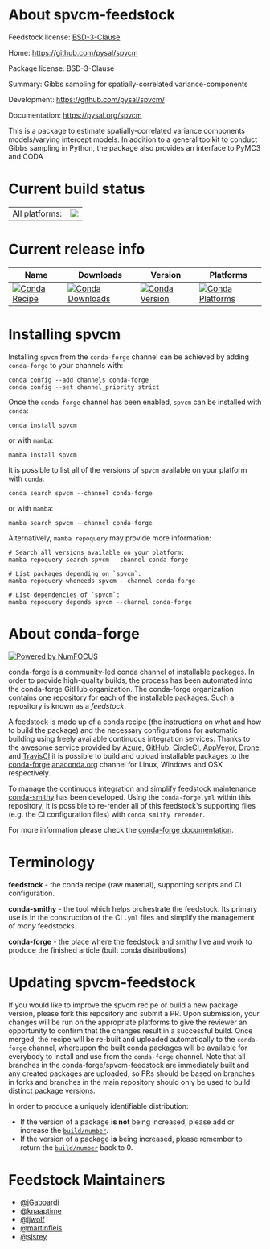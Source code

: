 About spvcm-feedstock
=====================

Feedstock license: [BSD-3-Clause](https://github.com/conda-forge/spvcm-feedstock/blob/main/LICENSE.txt)

Home: https://github.com/pysal/spvcm

Package license: BSD-3-Clause

Summary: Gibbs sampling for spatially-correlated variance-components

Development: https://github.com/pysal/spvcm/

Documentation: https://pysal.org/spvcm

This is a package to estimate spatially-correlated variance components models/varying intercept
models. In addition to a general toolkit to conduct Gibbs sampling in Python, the package also
provides an interface to PyMC3 and CODA


Current build status
====================


<table><tr><td>All platforms:</td>
    <td>
      <a href="https://dev.azure.com/conda-forge/feedstock-builds/_build/latest?definitionId=8965&branchName=main">
        <img src="https://dev.azure.com/conda-forge/feedstock-builds/_apis/build/status/spvcm-feedstock?branchName=main">
      </a>
    </td>
  </tr>
</table>

Current release info
====================

| Name | Downloads | Version | Platforms |
| --- | --- | --- | --- |
| [![Conda Recipe](https://img.shields.io/badge/recipe-spvcm-green.svg)](https://anaconda.org/conda-forge/spvcm) | [![Conda Downloads](https://img.shields.io/conda/dn/conda-forge/spvcm.svg)](https://anaconda.org/conda-forge/spvcm) | [![Conda Version](https://img.shields.io/conda/vn/conda-forge/spvcm.svg)](https://anaconda.org/conda-forge/spvcm) | [![Conda Platforms](https://img.shields.io/conda/pn/conda-forge/spvcm.svg)](https://anaconda.org/conda-forge/spvcm) |

Installing spvcm
================

Installing `spvcm` from the `conda-forge` channel can be achieved by adding `conda-forge` to your channels with:

```
conda config --add channels conda-forge
conda config --set channel_priority strict
```

Once the `conda-forge` channel has been enabled, `spvcm` can be installed with `conda`:

```
conda install spvcm
```

or with `mamba`:

```
mamba install spvcm
```

It is possible to list all of the versions of `spvcm` available on your platform with `conda`:

```
conda search spvcm --channel conda-forge
```

or with `mamba`:

```
mamba search spvcm --channel conda-forge
```

Alternatively, `mamba repoquery` may provide more information:

```
# Search all versions available on your platform:
mamba repoquery search spvcm --channel conda-forge

# List packages depending on `spvcm`:
mamba repoquery whoneeds spvcm --channel conda-forge

# List dependencies of `spvcm`:
mamba repoquery depends spvcm --channel conda-forge
```


About conda-forge
=================

[![Powered by
NumFOCUS](https://img.shields.io/badge/powered%20by-NumFOCUS-orange.svg?style=flat&colorA=E1523D&colorB=007D8A)](https://numfocus.org)

conda-forge is a community-led conda channel of installable packages.
In order to provide high-quality builds, the process has been automated into the
conda-forge GitHub organization. The conda-forge organization contains one repository
for each of the installable packages. Such a repository is known as a *feedstock*.

A feedstock is made up of a conda recipe (the instructions on what and how to build
the package) and the necessary configurations for automatic building using freely
available continuous integration services. Thanks to the awesome service provided by
[Azure](https://azure.microsoft.com/en-us/services/devops/), [GitHub](https://github.com/),
[CircleCI](https://circleci.com/), [AppVeyor](https://www.appveyor.com/),
[Drone](https://cloud.drone.io/welcome), and [TravisCI](https://travis-ci.com/)
it is possible to build and upload installable packages to the
[conda-forge](https://anaconda.org/conda-forge) [anaconda.org](https://anaconda.org/)
channel for Linux, Windows and OSX respectively.

To manage the continuous integration and simplify feedstock maintenance
[conda-smithy](https://github.com/conda-forge/conda-smithy) has been developed.
Using the ``conda-forge.yml`` within this repository, it is possible to re-render all of
this feedstock's supporting files (e.g. the CI configuration files) with ``conda smithy rerender``.

For more information please check the [conda-forge documentation](https://conda-forge.org/docs/).

Terminology
===========

**feedstock** - the conda recipe (raw material), supporting scripts and CI configuration.

**conda-smithy** - the tool which helps orchestrate the feedstock.
                   Its primary use is in the construction of the CI ``.yml`` files
                   and simplify the management of *many* feedstocks.

**conda-forge** - the place where the feedstock and smithy live and work to
                  produce the finished article (built conda distributions)


Updating spvcm-feedstock
========================

If you would like to improve the spvcm recipe or build a new
package version, please fork this repository and submit a PR. Upon submission,
your changes will be run on the appropriate platforms to give the reviewer an
opportunity to confirm that the changes result in a successful build. Once
merged, the recipe will be re-built and uploaded automatically to the
`conda-forge` channel, whereupon the built conda packages will be available for
everybody to install and use from the `conda-forge` channel.
Note that all branches in the conda-forge/spvcm-feedstock are
immediately built and any created packages are uploaded, so PRs should be based
on branches in forks and branches in the main repository should only be used to
build distinct package versions.

In order to produce a uniquely identifiable distribution:
 * If the version of a package **is not** being increased, please add or increase
   the [``build/number``](https://docs.conda.io/projects/conda-build/en/latest/resources/define-metadata.html#build-number-and-string).
 * If the version of a package **is** being increased, please remember to return
   the [``build/number``](https://docs.conda.io/projects/conda-build/en/latest/resources/define-metadata.html#build-number-and-string)
   back to 0.

Feedstock Maintainers
=====================

* [@jGaboardi](https://github.com/jGaboardi/)
* [@knaaptime](https://github.com/knaaptime/)
* [@ljwolf](https://github.com/ljwolf/)
* [@martinfleis](https://github.com/martinfleis/)
* [@sjsrey](https://github.com/sjsrey/)

